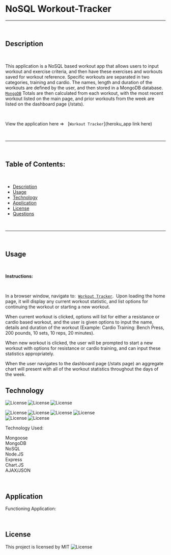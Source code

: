 # NoSQL Workout-Tracker



  ---
  
<br/>
    

## Description 

<br/>

This application is a NoSQL based workout app that allows users to input workout and exercise criteria, and then have these exercises and workouts saved for workout reference. Specific workouts are separated in two categories, training and cardio. The names, length and duration of the workouts are defined by the user, and then stored in a MongoDB database. [`MongoDB`](https://www.mongodb.com/) Totals are then calculated from each workout, with the most recent workout listed on the main page, and prior workouts from the week are listed on the dashboard page (/stats).

<br>


View the application here =>‏‏‎ ‎‏‏‎ ‎‏‏‎ ‎‏‏[`Workout Tracker`](heroku_app link here)


<br>


---

<br>


## Table of Contents: 

<br>

* [Description](#description)
* [Usage](#usage)
* [Technology](#technology)
* [Application](#application)
* [License](#license)
* [Questions](#questions)

<br />

---


<br>


## Usage

<br />


<strong>Instructions:</strong>

<br>


In a browser window, navigate to:‏‏‎ ‎‏‏‎ ‎‎‏‏[`Workout Tracker`](https://).‏‏‎ ‎ Upon loading the home page, it will display any current workout statistic, and list options for continuing the workout or starting a new workout. 

When current workout is clicked, options will list for either a resistance or cardio based workout, and the user is given options to input the name, details and duration of the workout (Example: Cardio Training: Bench Press, 200 pounds, 10 sets, 10 reps, 20 minutes).

When new workout is clicked, the user will be prompted to start a new workout with options for resistance or cardio training, and can input these statistics appropriately.

When the user navigates to the dashboard page (/stats page) an aggregate chart will present with all of the workout statistics throughout the days of the week.
<br>

## Technology

‎‎![License](https://img.shields.io/static/v1?label=License&message=MIT&color=brightgreen) 
![License](https://img.shields.io/static/v1?label=Language&message=JavaScript&color=yellow)
![License](https://img.shields.io/static/v1?label=Language&message=Node.js&color=green)

![License](https://img.shields.io/static/v1?label=Language&message=Chart.js&color=red) 
![License](https://img.shields.io/static/v1?label=Language&message=MongoDB&color=blueviolet)
![License](https://img.shields.io/static/v1?label=Language&message=Mongoose&color=blue)
![License](https://img.shields.io/static/v1?label=Language&message=Express.js&color=yellowgreen)    
![License](https://img.shields.io/static/v1?label=Language&message=HTML5&color=orange) 
![License](https://img.shields.io/static/v1?label=Language&message=CSS3&color=blue) 

Technology Used:

Mongoose
<br>
MongoDB
<br>
NoSQL
<br>
Node.JS
<br>
Express
<br>
Chart.JS
<br>
AJAX/JSON

<br>

## Application

Functioning Application:

<br>


## License

This project is licensed by MIT ![License](https://img.shields.io/static/v1?label=License&message=MIT&color=blue)